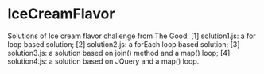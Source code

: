 # IceCreamFlavor
Solutions of Ice cream flavor challenge from The Good:
[1] solution1.js: a for loop based solution;
[2] solution2.js: a forEach loop based solution;
[3] solution3.js: a solution based on join() method and a map() loop;
[4] solution4.js: a solution based on JQuery and a map() loop.
